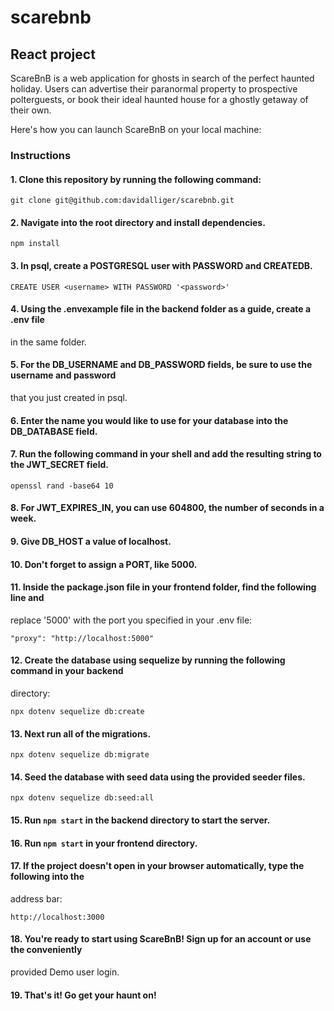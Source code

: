 # scarebnb
## React project

ScareBnB is a web application for ghosts in search of the perfect haunted holiday. 
Users can advertise their paranormal property to prospective polterguests, or book their ideal 
haunted house for a ghostly getaway of their own.

Here's how you can launch ScareBnB on your local machine:

### Instructions

#### 1. Clone this repository by running the following command:
```
git clone git@github.com:davidalliger/scarebnb.git
```
#### 2. Navigate into the root directory and install dependencies.
```
npm install
```
#### 3. In psql, create a POSTGRESQL user with PASSWORD and CREATEDB.
```
CREATE USER <username> WITH PASSWORD '<password>'
```
#### 4. Using the .envexample file in the backend folder as a guide, create a .env file 
in the same folder.
#### 5. For the DB_USERNAME and DB_PASSWORD fields, be sure to use the username and password 
that you just created in psql. 
#### 6. Enter the name you would like to use for your database into the DB_DATABASE field.
#### 7. Run the following command in your shell and add the resulting string to the JWT_SECRET field.
```
openssl rand -base64 10
```
#### 8. For JWT_EXPIRES_IN, you can use 604800, the number of seconds in a week.
#### 9. Give DB_HOST a value of localhost.
#### 10. Don't forget to assign a PORT, like 5000.
#### 11. Inside the package.json file in your frontend folder, find the following line and 
replace '5000' with the port you specified in your .env file:
```
"proxy": "http://localhost:5000"
```
#### 12. Create the database using sequelize by running the following command in your backend 
directory:
```
npx dotenv sequelize db:create
```
#### 13. Next run all of the migrations.
```
npx dotenv sequelize db:migrate
```
#### 14. Seed the database with seed data using the provided seeder files.
```
npx dotenv sequelize db:seed:all
```
#### 15. Run ```npm start``` in the backend directory to start the server.
#### 16. Run ```npm start``` in your frontend directory. 
#### 17. If the project doesn't open in your browser automatically, type the following into the
address bar:
```
http://localhost:3000
```
#### 18. You're ready to start using ScareBnB! Sign up for an account or use the conveniently 
provided Demo user login.

#### 19. That's it! Go get your haunt on!

